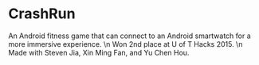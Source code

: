 # CrashRun
An Android fitness game that can connect to an Android smartwatch for a more immersive experience. \n
Won 2nd place at U of T Hacks 2015. \n
Made with Steven Jia, Xin Ming Fan, and Yu Chen Hou.
